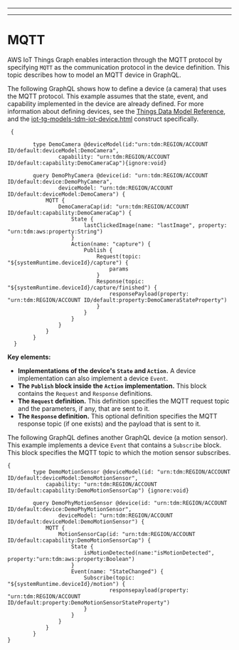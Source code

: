 --------

--------

# MQTT<a name="iot-tg-protocols-mqtt"></a>

AWS IoT Things Graph enables interaction through the MQTT protocol by specifying `MQTT` as the communication protocol in the device definition\. This topic describes how to model an MQTT device in GraphQL\.

The following GraphQL shows how to define a device \(a camera\) that uses the MQTT protocol\. This example assumes that the state, event, and capability implemented in the device are already defined\. For more information about defining devices, see the [Things Data Model Reference](iot-tg-models.html), and the [iot-tg-models-tdm-iot-device.html](iot-tg-models-tdm-iot-device.html) construct specifically\.

```
 {

        type DemoCamera @deviceModel(id:"urn:tdm:REGION/ACCOUNT ID/default:deviceModel:DemoCamera",
                capability: "urn:tdm:REGION/ACCOUNT ID/default:capability:DemoCameraCap"){ignore:void}
     
        query DemoPhyCamera @device(id: "urn:tdm:REGION/ACCOUNT ID/default:device:DemoPhyCamera",
                deviceModel: "urn:tdm:REGION/ACCOUNT ID/default:deviceModel:DemoCamera") {
            MQTT {
                DemoCameraCap(id: "urn:tdm:REGION/ACCOUNT ID/default:capability:DemoCameraCap") {
                    State {
                        lastClickedImage(name: "lastImage", property: "urn:tdm:aws:property:String")
                    }
                    Action(name: "capture") {
                        Publish {
                            Request(topic: "${systemRuntime.deviceId}/capture") {
                                params
                            }
                            Response(topic: "${systemRuntime.deviceId}/capture/finished") {
                                responsePayload(property: "urn:tdm:REGION/ACCOUNT ID/default:property:DemoCameraStateProperty")
                            }
                        }
                    }
                }
            }
        }
  }
```

**Key elements:**
+ **Implementations of the device's `State` and `Action`\.** A device implementation can also implement a device `Event`\.
+ **The `Publish` block inside the `Action` implementation\.** This block contains the `Request` and `Response` definitions\.
+ **The `Request` definition\.** This definition specifies the MQTT request topic and the parameters, if any, that are sent to it\. 
+ **The `Response` definition\.** This optional definition specifies the MQTT response topic \(if one exists\) and the payload that is sent to it\.

The following GraphQL defines another GraphQL device \(a motion sensor\)\. This example implements a device `Event` that contains a `Subscribe` block\. This block specifies the MQTT topic to which the motion sensor subscribes\.

```
{
        type DemoMotionSensor @deviceModel(id: "urn:tdm:REGION/ACCOUNT ID/default:deviceModel:DemoMotionSensor",
            capability: "urn:tdm:REGION/ACCOUNT ID/default:capability:DemoMotionSensorCap") {ignore:void}
     
        query DemoPhyMotionSensor @device(id: "urn:tdm:REGION/ACCOUNT ID/default:device:DemoPhyMotionSensor",
                deviceModel: "urn:tdm:REGION/ACCOUNT ID/default:deviceModel:DemoMotionSensor") {
            MQTT {
                MotionSensorCap(id: "urn:tdm:REGION/ACCOUNT ID/default:capability:DemoMotionSensorCap") {
                    State {
                        isMotionDetected(name:"isMotionDetected", property:"urn:tdm:aws:property:Boolean")
                    }
                    Event(name: "StateChanged") {
                        Subscribe(topic: "${systemRuntime.deviceId}/motion") {
                                responsepayload(property: "urn:tdm:REGION/ACCOUNT ID/default:property:DemoMotionSensorStateProperty")
                        }
                    }
                }
            }
        }
}
```